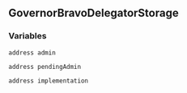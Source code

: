 ## GovernorBravoDelegatorStorage





### Variables
```solidity
address admin
```

```solidity
address pendingAdmin
```

```solidity
address implementation
```



